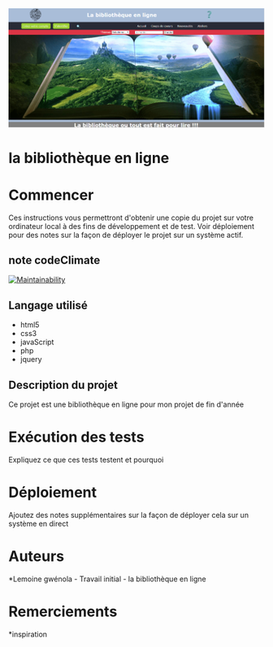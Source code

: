 <img src="app/public/image/screenshot.png">

# la bibliothèque en ligne 

# Commencer
Ces instructions vous permettront d'obtenir une copie du projet sur votre ordinateur local à des fins de développement et de test. Voir déploiement pour des notes sur la façon de déployer le projet sur un système actif.

## note codeClimate
[![Maintainability](https://api.codeclimate.com/v1/badges/d4cfbe2a4d214b9d2653/maintainability)](https://codeclimate.com/github/chaigwen-2906/bibliotheque-en-ligne/maintainability)


## Langage utilisé
* html5 
* css3
* javaScript
* php
* jquery

## Description du projet
Ce projet est une bibliothèque en ligne pour mon projet de fin d'année

# Exécution des tests
Expliquez ce que ces tests testent et pourquoi 

# Déploiement
Ajoutez des notes supplémentaires sur la façon de déployer cela sur un système en direct

# Auteurs
*Lemoine gwénola - Travail initial - la bibliothèque en ligne

# Remerciements
*inspiration 
